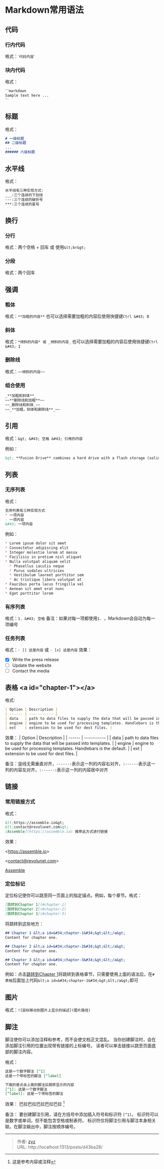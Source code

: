 # Markdown常用语法

## 代码
### 行内代码
格式：` ˋ代码内容ˋ `
### 块内代码
格式：
```markdown
ˋˋˋmarkdown
Sample text here ...
ˋˋˋ
```

## 标题
格式：
```markdown
# 一级标题
## 二级标题
...
###### 六级标题
```

## 水平线
格式：
```markdown
水平线有三种实现方式:
___:三个连续的下划线
---:三个连续的破折号
***:三个连续的星号
```

## 换行
### 分行
格式：两个空格 &#43; 回车 或 使用`&lt;br&gt;`
### 分段
格式：两个回车

## 强调
### 粗体
格式：`**加粗的内容**` 也可以选择需要加粗的内容后使用快捷键`Ctrl &#43; B`
### 斜体
格式：`*倾斜的内容* 或 _倾斜的内容_` 也可以选择需要加粗的内容后使用快捷键`Ctrl &#43; I`
### 删除线
格式：`~~倾斜的内容~~`
### 组合使用
```markdown
_**加粗和斜体**_
~~**删除线和加粗**~~
~~_删除线和斜体_~~
~~_**加粗，斜体和删除线**_~~
```

## 引用
格式：`&gt; &#43; 空格 &#43; 引用的内容`


例如：
```markdown
&gt; **Fusion Drive** combines a hard drive with a flash storage (solid-state drive) and presents it as a single logical volume with the space of both drives combined.
```

## 列表
### 无序列表
格式：
```markdown
无序列表有三种实现方式
* 一项内容
- 一项内容
&#43; 一项内容
```
例如：
```markdown
* Lorem ipsum dolor sit amet
* Consectetur adipiscing elit
* Integer molestie lorem at massa
* Facilisis in pretium nisl aliquet
* Nulla volutpat aliquam velit
  * Phasellus iaculis neque
  * Purus sodales ultricies
  * Vestibulum laoreet porttitor sem
  * Ac tristique libero volutpat at
* Faucibus porta lacus fringilla vel
* Aenean sit amet erat nunc
* Eget porttitor lorem
```
### 有序列表
格式：`1. &#43; 空格`
备注：如果对每一项都使用`1. `，Markdown会自动为每一项编号
### 任务列表
格式：`- [] 这是内容` 或 `- [x] 这是内容`
效果：
- [x] Write the press release
- [ ] Update the website
- [ ] Contact the media

## 表格 &lt;a id=&#34;chapter-1&#34;&gt;&lt;/a&gt;
格式:
```markdown
| Option | Description |
| ------ | ----------- |
| data   | path to data files to supply the data that will be passed into templates. |
| engine | engine to be used for processing templates. Handlebars is the default. |
| ext    | extension to be used for dest files. |
```
效果：
| Option | Description |
| ------ | ----------- |
| data   | path to data files to supply the data that will be passed into templates. |
| engine | engine to be used for processing templates. Handlebars is the default. |
| ext    | extension to be used for dest files. |

备注：竖线无需垂直对齐，`------:`表示这一列的内容右对齐，`:------`表示这一列的内容左对齐，`:------:`表示这一列的内容居中对齐

## 链接
### 常用链接方式
格式：
```markdown
&lt;https://assemble.io&gt;
&lt;contact@revolunet.com&gt;
[Assemble](https://assemble.io) 推荐此方式进行链接
```
效果：

&lt;https://assemble.io&gt;  

&lt;contact@revolunet.com&gt;  

[Assemble](https://assemble.io)

### 定位标记
定位标记使你可以跳至同一页面上的指定锚点。例如，每个章节。格式：
```markdown
[跳转到Chapter 1](#chapter-1)
[跳转到Chapter 2](#chapter-2)
[跳转到Chapter 3](#chapter-3)
```
将跳转到这些地方：
```markdown
## Chapter 1 &lt;a id=&#34;chapter-1&#34;&gt;&lt;/a&gt;
Content for chapter one.

## Chapter 2 &lt;a id=&#34;chapter-2&#34;&gt;&lt;/a&gt;
Content for chapter one.

## Chapter 3 &lt;a id=&#34;chapter-3&#34;&gt;&lt;/a&gt;
Content for chapter one.
````
例如：点击[跳转到Chapter 1](#chapter-1)将跳转到表格章节，只需要使用上面的语法后，在`# 表格`后面加上代码`&lt;a id=&#34;chapter-1&#34;&gt;&lt;/a&gt;`即可

## 图片
格式：`![鼠标移动到图片上显示的描述](图片路径)`

## 脚注
脚注使你可以添加注释和参考，而不会使文档正文混乱。 当你创建脚注时，会在添加脚注引用的位置出现带有链接的上标编号。 读者可以单击链接以跳至页面底部的脚注内容。  

格式：
```markdown
这是一个数字脚注 [^1]
这是一个带标签的脚注 [^label]

下面的是点击上面的脚注后跳转显示的内容
[^1]: 这是一个数字脚注
[^label]: 这是一个带标签的脚注
```
效果：
巴拉巴拉巴拉巴拉巴拉 [^1]
[^1]: 这是参考内容或注释

备注：
要创建脚注引用，请在方括号中添加插入符号和标识符 `[^1]`。 标识符可以是数字或单词，但不能包含空格或制表符。 标识符仅将脚注引用与脚注本身相关联。在脚注输出中，脚注按顺序编号。

---

> 作者: [zyz](https://github.com/YouZhiZheng)  
> URL: http://localhost:1313/posts/d43ba28/  

